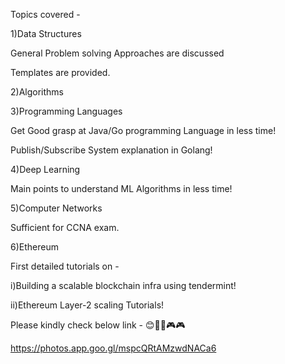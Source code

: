 Topics covered - 


1)Data Structures
 
 General Problem solving Approaches are discussed

 Templates are provided.
  


2)Algorithms
  


3)Programming Languages

  Get Good grasp at Java/Go programming Language in less time!
  
  Publish/Subscribe System explanation in Golang!



4)Deep Learning
  
  Main points to understand ML Algorithms in less time!



5)Computer Networks

  Sufficient for CCNA exam.



6)Ethereum
  
 
 First detailed tutorials on -
 
 i)Building a scalable blockchain infra using tendermint!

 ii)Ethereum Layer-2 scaling Tutorials!


 Please kindly check below link - 
 😊🌹🧡🎮🎮
 
 https://photos.app.goo.gl/mspcQRtAMzwdNACa6

 
